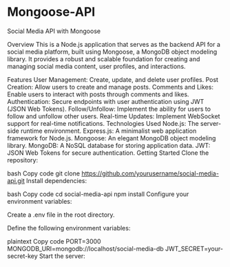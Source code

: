 # Mongoose-API
Social Media API with Mongoose

Overview
This is a Node.js application that serves as the backend API for a social media platform, built using Mongoose, a MongoDB object modeling library. It provides a robust and scalable foundation for creating and managing social media content, user profiles, and interactions.

Features
User Management: Create, update, and delete user profiles.
Post Creation: Allow users to create and manage posts.
Comments and Likes: Enable users to interact with posts through comments and likes.
Authentication: Secure endpoints with user authentication using JWT (JSON Web Tokens).
Follow/Unfollow: Implement the ability for users to follow and unfollow other users.
Real-time Updates: Implement WebSocket support for real-time notifications.
Technologies Used
Node.js: The server-side runtime environment.
Express.js: A minimalist web application framework for Node.js.
Mongoose: An elegant MongoDB object modeling library.
MongoDB: A NoSQL database for storing application data.
JWT: JSON Web Tokens for secure authentication.
Getting Started
Clone the repository:

bash
Copy code
git clone https://github.com/yourusername/social-media-api.git
Install dependencies:

bash
Copy code
cd social-media-api
npm install
Configure your environment variables:

Create a .env file in the root directory.

Define the following environment variables:

plaintext
Copy code
PORT=3000
MONGODB_URI=mongodb://localhost/social-media-db
JWT_SECRET=your-secret-key
Start the server:
